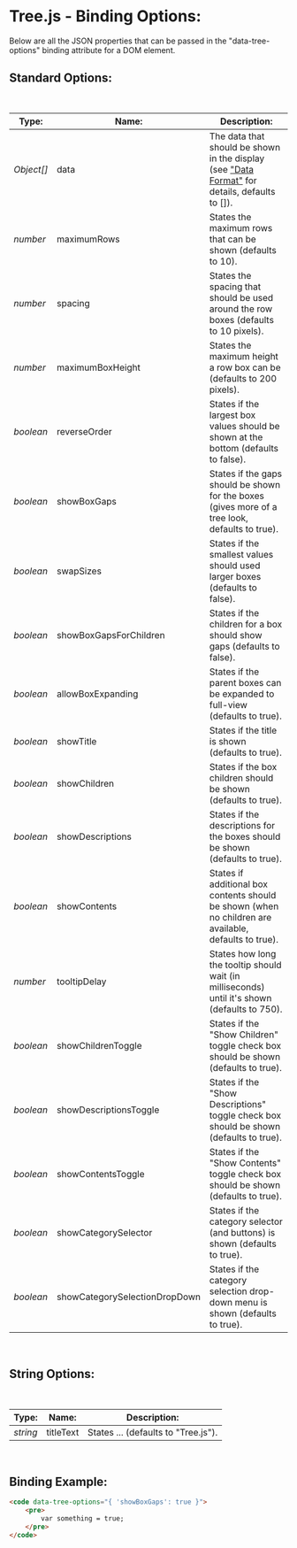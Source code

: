 # Tree.js - Binding Options:

Below are all the JSON properties that can be passed in the "data-tree-options" binding attribute for a DOM element.


## Standard Options:
<br/>

| Type: | Name: | Description: |
| --- | --- | --- |
| *Object[]* | data | The data that should be shown in the display (see ["Data Format"](../DATA_FORMAT.md) for details, defaults to []). |
| *number* | maximumRows | States the maximum rows that can be shown (defaults to 10). |
| *number* | spacing | States the spacing that should be used around the row boxes (defaults to 10 pixels). |
| *number* | maximumBoxHeight | States the maximum height a row box can be (defaults to 200 pixels). |
| *boolean* | reverseOrder | States if the largest box values should be shown at the bottom (defaults to false). |
| *boolean* | showBoxGaps | States if the gaps should be shown for the boxes (gives more of a tree look, defaults to true). |
| *boolean* | swapSizes | States if the smallest values should used larger boxes (defaults to false). |
| *boolean* | showBoxGapsForChildren | States if the children for a box should show gaps (defaults to false). |
| *boolean* | allowBoxExpanding | States if the parent boxes can be expanded to full-view (defaults to true). |
| *boolean* | showTitle | States if the title is shown (defaults to true). |
| *boolean* | showChildren | States if the box children should be shown (defaults to true). |
| *boolean* | showDescriptions | States if the descriptions for the boxes should be shown (defaults to true). |
| *boolean* | showContents | States if additional box contents should be shown (when no children are available, defaults to true). |
| *number* | tooltipDelay | States how long the tooltip should wait (in milliseconds) until it's shown (defaults to 750). |
| *boolean* | showChildrenToggle | States if the "Show Children" toggle check box should be shown (defaults to true). |
| *boolean* | showDescriptionsToggle | States if the "Show Descriptions" toggle check box should be shown (defaults to true). |
| *boolean* | showContentsToggle | States if the "Show Contents" toggle check box should be shown (defaults to true). |
| *boolean* | showCategorySelector | States if the category selector (and buttons) is shown (defaults to true). |
| *boolean* | showCategorySelectionDropDown | States if the category selection drop-down menu is shown (defaults to true). |

<br/>


## String Options:
<br/>

| Type: | Name: | Description: |
| --- | --- | --- |
| *string* | titleText | States ... (defaults to "Tree.js"). |

<br/>


## Binding Example:

```markdown
<code data-tree-options="{ 'showBoxGaps': true }">
    <pre>
        var something = true;
    </pre>
</code>
```